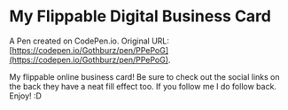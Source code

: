 # My Flippable Digital Business Card

A Pen created on CodePen.io. Original URL: [https://codepen.io/Gothburz/pen/PPePoG](https://codepen.io/Gothburz/pen/PPePoG).

My flippable online business card! Be sure to check out the social links on the back they have a neat fill effect too. If you  follow me I do follow  back. Enjoy! :D